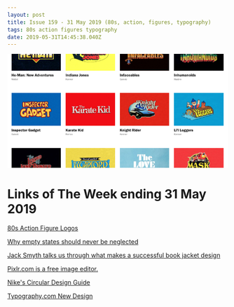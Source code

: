 ```yaml
---
layout: post
title: Issue 159 - 31 May 2019 (80s, action, figures, typography)
tags: 80s action figures typography
date: 2019-05-31T14:45:38.040Z
---
```

![80s Action Figure Logos](/assets/uploads/issue-159.png "80s Action Figure Logos")

# Links of The Week ending 31 May 2019

<a href="http://www.reaganray.com/2018/11/02/action-figures.html" target="_blank">80s Action Figure Logos</a>

<a href="https://uxdesign.cc/why-empty-states-should-never-be-neglected-4618566b043f" target="_blank">Why empty states should never be neglected</a>

<a href="https://www.itsnicethat.com/articles/jack-smyth-book-cover-design-graphic-design-200519" target="_blank">Jack Smyth talks us through what makes a successful book jacket design</a>

<a href="https://pixlr.com/x/" target="_blank">Pixlr.com is a free image editor.</a>

<a href="https://www.nikecirculardesign.com" target="_blank">Nike's Circular Design Guide</a>

<a href="https://www.typography.com/" target="_blank">Typography.com New Design</a>